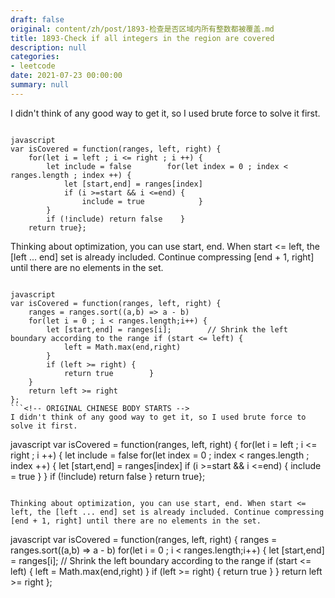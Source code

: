 ```yaml
---
draft: false
original: content/zh/post/1893-检查是否区域内所有整数都被覆盖.md
title: 1893-Check if all integers in the region are covered
description: null
categories:
- leetcode
date: 2021-07-23 00:00:00
summary: null
---
```


I didn't think of any good way to get it, so I used brute force to solve it first.

```

javascript
var isCovered = function(ranges, left, right) {
    for(let i = left ; i <= right ; i ++) {
        let include = false        for(let index = 0 ; index < ranges.length ; index ++) {
            let [start,end] = ranges[index]
            if (i >=start && i <=end) {
                include = true            }
        }
        if (!include) return false    }
    return true};
```

Thinking about optimization, you can use start, end. When start <= left, the [left ... end] set is already included. Continue compressing [end + 1, right] until there are no elements in the set.

```

javascript
var isCovered = function(ranges, left, right) {
    ranges = ranges.sort((a,b) => a - b)
    for(let i = 0 ; i < ranges.length;i++) {
        let [start,end] = ranges[i];        // Shrink the left boundary according to the range if (start <= left) {
            left = Math.max(end,right)
        }
        if (left >= right) {
            return true        }
    }
    return left >= right
};
```<!-- ORIGINAL CHINESE BODY STARTS -->
I didn't think of any good way to get it, so I used brute force to solve it first.

```

javascript
var isCovered = function(ranges, left, right) {
    for(let i = left ; i <= right ; i ++) {
        let include = false        for(let index = 0 ; index < ranges.length ; index ++) {
            let [start,end] = ranges[index]
            if (i >=start && i <=end) {
                include = true            }
        }
        if (!include) return false    }
    return true};
```

Thinking about optimization, you can use start, end. When start <= left, the [left ... end] set is already included. Continue compressing [end + 1, right] until there are no elements in the set.

```

javascript
var isCovered = function(ranges, left, right) {
    ranges = ranges.sort((a,b) => a - b)
    for(let i = 0 ; i < ranges.length;i++) {
        let [start,end] = ranges[i];        // Shrink the left boundary according to the range if (start <= left) {
            left = Math.max(end,right)
        }
        if (left >= right) {
            return true        }
    }
    return left >= right
};
```<!-- ORIGINAL CHINESE BODY ENDS -->
